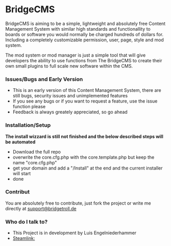 # BridgeCMS #

BridgeCMS is aiming to be a simple, lightweight and absolutely free Content Management System with similar high standards and functionallity to boards or software you would normally be charged hundreds of dollars for.
Including a completely customizable permission, user, page, style and mod system.

The mod system or mod manager is just a simple tool that will give developers the ability to use functions from The BridgeCMS to create their own small plugins to full scale new software within the CMS.


### Issues/Bugs and Early Version ###

* This is an early version of this Content Management System, there are still bugs, security issues and unimplemented features
* If you see any bugs or if you want to request a feature, use the issue function please
* Feedback is always greately appreciated, so go ahead

### Installation/Setup ###

**The install wizzard is still not finished and the below described steps will be automated**

* Download the full repo
* overwrite the core.cfg.php with the core.template.php but keep the name "core.cfg.php"
* get your domain and add a "/Install" at the end and the current installer will start
* done

### Contribut ###

You are absolutely free to contribute, just fork the project or write me directly at support@bridgetroll.de

### Who do I talk to? ###

* This Project is in development by Luis Engelniederhammer
* [Steamlink:](http://steamcommunity.com/id/Bridge_Troll)